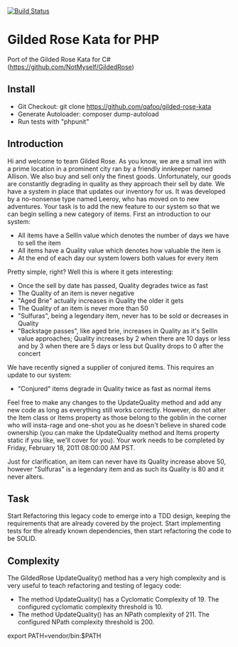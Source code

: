 [![Build Status](https://en.wikipedia.org/wiki/Test_card#/media/File:PM5544_with_non-PAL_signals.png)](http://52.54.31.155:8081/job/leadingre_com/)

# Gilded Rose Kata for PHP

Port of the Gilded Rose Kata for C# (https://github.com/NotMyself/GildedRose)

## Install

* Git Checkout: git clone https://github.com/qafoo/gilded-rose-kata
* Generate Autoloader: composer dump-autoload
* Run tests with "phpunit"

## Introduction

Hi and welcome to team Gilded Rose. As you know, we are a small inn with a
prime location in a prominent city ran by a friendly innkeeper named Allison.
We also buy and sell only the finest goods. Unfortunately, our goods are
constantly degrading in quality as they approach their sell by date. We have a
system in place that updates our inventory for us. It was developed by a
no-nonsense type named Leeroy, who has moved on to new adventures. Your task is
to add the new feature to our system so that we can begin selling a new
category of items. First an introduction to our system:

- All items have a SellIn value which denotes the number of days we have to
sell the item
- All items have a Quality value which denotes how valuable the
item is 
- At the end of each day our system lowers both values for every item

Pretty simple, right? Well this is where it gets interesting:

- Once the sell by date has passed, Quality degrades twice as fast 
- The Quality of an item is never negative 
- "Aged Brie" actually increases in Quality the older it gets
- The Quality of an item is never more than 50
- "Sulfuras", being a legendary item, never has to be sold or decreases in
Quality
- "Backstage passes", like aged brie, increases in Quality as it's
SellIn value approaches; Quality increases by 2 when there are 10 days or less
and by 3 when there are 5 days or less but Quality drops to 0 after the concert

We have recently signed a supplier of conjured items. This requires an update
to our system:

- "Conjured" items degrade in Quality twice as fast as normal items

Feel free to make any changes to the UpdateQuality method and add any new code
as long as everything still works correctly. However, do not alter the Item
class or Items property as those belong to the goblin in the corner who will
insta-rage and one-shot you as he doesn't believe in shared code ownership (you
can make the UpdateQuality method and Items property static if you like, we'll
cover for you). Your work needs to be completed by Friday, February 18, 2011
08:00:00 AM PST.

Just for clarification, an item can never have its Quality increase above 50,
however "Sulfuras" is a legendary item and as such its Quality is 80 and it
never alters.

## Task

Start Refactoring this legacy code to emerge into a TDD design, keeping
the requirements that are already covered by the project. Start
implementing tests for the already known dependencies, then start refactoring
the code to be SOLID.

## Complexity

The GildedRose UpdateQuality() method has a very high complexity and is very 
useful to teach refactoring and testing of legacy code:

- The method UpdateQuality() has a Cyclomatic Complexity of 19. The configured cyclomatic complexity threshold is 10.
- The method UpdateQuality() has an NPath complexity of 211. The configured NPath complexity threshold is 200.

export PATH=vendor/bin:$PATH
